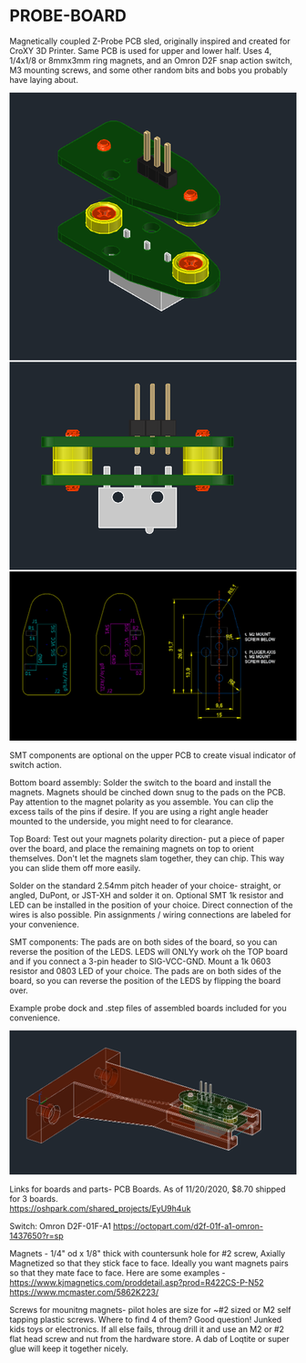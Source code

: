 # PROBE-BOARD

Magnetically coupled Z-Probe PCB sled, originally inspired and created for CroXY 3D Printer. Same PCB is used for upper and lower half. Uses 4, 1/4x1/8 or 8mmx3mm ring magnets, and an Omron D2F snap action switch, M3 mounting screws, and some other random bits and bobs you probably have laying about.  

  ![iso](/images/ISO_View.png)   ![iso](/images/Left_View.png)   ![iso](/images/board-dims.png) 

SMT components are optional on the upper PCB to create visual indicator of switch action. 

Bottom board assembly: Solder the switch to the board and install the magnets. Magnets should be cinched down snug to the pads on the PCB. Pay attention to the magnet polarity as you assemble. You can clip the excess tails of the pins if desire. If you are using a right angle header mounted to the underside, you might need to for clearance.  

Top Board: Test out your magnets polarity direction- put a piece of paper over the board, and place the remaining magnets on top to orient themselves. Don't let the magnets slam together, they can chip. This way you can slide them off more easily. 

Solder on the standard 2.54mm pitch header of your choice- straight, or angled, DuPont, or JST-XH and solder it on. Optional SMT 1k resistor and LED can be installed in the position of your choice. Direct connection of the wires is also possible. Pin assignments / wiring connections are labeled for your convenience.   

SMT components: The pads are on both sides of the board, so you can reverse the position of the LEDS.  LEDS will ONLYy work oh the TOP board and if you connect a 3-pin header to SIG-VCC-GND. Mount a 1k 0603 resistor and 0803 LED of your choice. The pads are on both sides of the board, so you can reverse the position of the LEDS by flipping the board over. 

Example probe dock and .step files of assembled boards included for you convenience. 

![iso](/images/Probe_Docked.png)

Links for boards and parts- 
PCB Boards. As of 11/20/2020, $8.70 shipped for 3 boards.  
https://oshpark.com/shared_projects/EyU9h4uk

Switch: 
Omron D2F-01F-A1
https://octopart.com/d2f-01f-a1-omron-1437650?r=sp

Magnets  - 1/4" od x 1/8" thick with countersunk hole for #2 screw, Axially Magnetized so that they stick face to face. Ideally you want magnets pairs so that they mate face to face. Here are some examples - 
https://www.kjmagnetics.com/proddetail.asp?prod=R422CS-P-N52
https://www.mcmaster.com/5862K223/

Screws for mounitng magnets- pilot holes are size for ~#2 sized or M2 self tapping plastic screws. Where to find 4 of them? Good question! Junked kids toys or electronics. If all else fails, throug drill it and use an M2 or #2 flat head screw and nut from the hardware store. A dab of Loqtite or super glue will keep it together nicely. 


